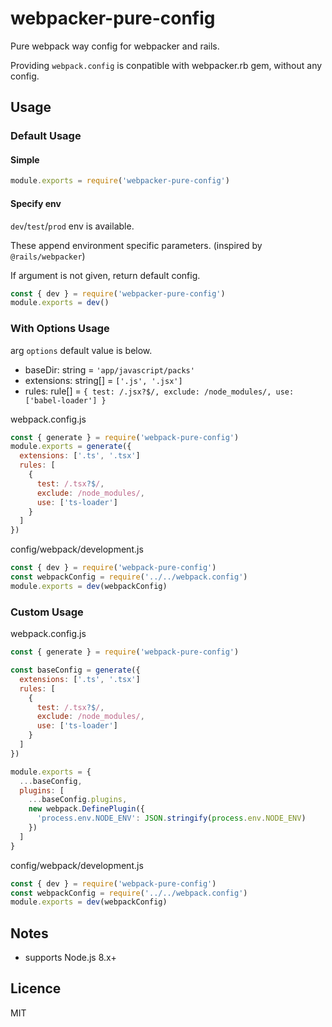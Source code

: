 # webpacker-pure-config

Pure webpack way config for webpacker and rails.

Providing `webpack.config` is conpatible with webpacker.rb gem, without any config.

## Usage

### Default Usage

#### Simple

```js
module.exports = require('webpacker-pure-config')
```

#### Specify env

`dev`/`test`/`prod` env is available.

These append environment specific parameters. (inspired by `@rails/webpacker`)

If argument is not given, return default config.

```js
const { dev } = require('webpacker-pure-config')
module.exports = dev()
```

### With Options Usage

arg `options` default value is below.

* baseDir: string = `'app/javascript/packs'`
* extensions: string[] = `['.js', '.jsx']`
* rules: rule[] = `{ test: /.jsx?$/, exclude: /node_modules/, use: ['babel-loader'] }`

webpack.config.js

```js
const { generate } = require('webpack-pure-config')
module.exports = generate({
  extensions: ['.ts', '.tsx']
  rules: [
    {
      test: /.tsx?$/,
      exclude: /node_modules/,
      use: ['ts-loader']
    }
  ]
})
```

config/webpack/development.js

```js
const { dev } = require('webpack-pure-config')
const webpackConfig = require('../../webpack.config')
module.exports = dev(webpackConfig)
```

### Custom Usage

webpack.config.js

```js
const { generate } = require('webpack-pure-config')

const baseConfig = generate({
  extensions: ['.ts', '.tsx']
  rules: [
    {
      test: /.tsx?$/,
      exclude: /node_modules/,
      use: ['ts-loader']
    }
  ]
})

module.exports = {
  ...baseConfig,
  plugins: [
    ...baseConfig.plugins,
    new webpack.DefinePlugin({
      'process.env.NODE_ENV': JSON.stringify(process.env.NODE_ENV)
    })
  ]
}
```

config/webpack/development.js

```js
const { dev } = require('webpack-pure-config')
const webpackConfig = require('../../webpack.config')
module.exports = dev(webpackConfig)
```

## Notes

* supports Node.js 8.x+

## Licence

MIT
